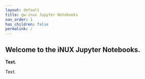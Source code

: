 ```yaml
---
layout: default
title: gw-inux Jupyter Notebooks
nav_order: 1
has_children: false
permalink: /
---
```


## Welcome to the iNUX Jupyter Notebooks.

__Text.__

Text.
